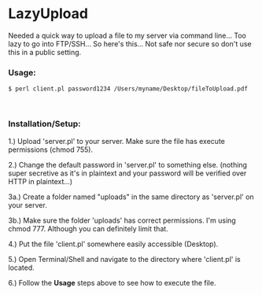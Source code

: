 # LazyUpload
Needed a quick way to upload a file to my server via command line... Too lazy to go into FTP/SSH... So here's this... Not safe nor secure so don't use this in a public setting.

<h3>Usage:</h3>

```
$ perl client.pl password1234 /Users/myname/Desktop/fileToUpload.pdf
```

</br>

<h3>Installation/Setup:</h3>
<p>1.) Upload 'server.pl' to your server. Make sure the file has execute permissions (chmod 755).</p>
<p>2.) Change the default password in 'server.pl' to something else. (nothing super secretive as it's in plaintext and your password will be verified over HTTP in plaintext...)</p>
<p>3a.) Create a folder named "uploads" in the same directory as 'server.pl' on your server.</p>
<p>3b.) Make sure the folder 'uploads' has correct permissions. I'm using chmod 777. Although you can definitely limit that.</p>
<p>4.) Put the file 'client.pl' somewhere easily accessible (Desktop).</p>
<p>5.) Open Terminal/Shell and navigate to the directory where 'client.pl' is located.</p>
<p>6.) Follow the <b>Usage</b> steps above to see how to execute the file.</p>
